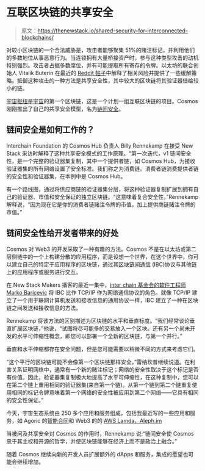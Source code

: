 # 互联区块链的共享安全

> 原文：<https://thenewstack.io/shared-security-for-interconnected-blockchains/>

对较小区块链的一个合法威胁是，攻击者能够聚集 51%的赌注标记，并利用他们的多数地位从事恶意行为。当连锁拥有大量桥接资产时，参与这种类型攻击的动机特别强烈。攻击者占据多数席位，并有可能提取所有寄存的令牌。以太坊的联合创始人 Vitalik Buterin 在最近的 [Reddit 帖子](https://old.reddit.com/r/ethereum/comments/sgd3zt/a_quick_reminder_of_what_shared_security_means/)中解释了相关风险并提供了一些缓解策略。抵御这种攻击的一种方法是共享安全性，其中较大的区块链将其验证器借给较小的链。

[宇宙枢纽](https://hub.cosmos.network/main/hub-overview/overview.html)是[宇宙](https://cosmos.network/)的第一个区块链，这是一个计划一组互联区块链的项目。Cosmos 刚刚推出了自己的共享安全模型，名为[链间安全](https://informal.systems/2022/02/02/interchain-security-v1/)。

## 链间安全是如何工作的？

Interchain Foundation 的 Cosmos Hub 负责人 Billy Rennekamp 在接受 New Stack 采访时解释了这种共享安全模式的工作原理。“第一次迭代，v1 链间安全性，是一个完整的验证器集复制，其中一个提供者链，如 Cosmos Hub，为接收验证器集的所有网络设置了安全标准。我们称之为消费链。消费者链消费提供者链的安全性和验证器集，在本例中是 Cosmos Hub。

有一个路线图，通过将供应商链的验证器集分层，将这种验证器复制扩展到拥有自己的验证器、市值和安全保证的独立区块链。“这意味着复合安全性，”Rennekamp 解释说，“因为现在它是你的消费者链赌注令牌的市值，加上提供商链赌注令牌的市值。”

## 链间安全性给开发者带来的好处

Cosmos 对 Web3 的开发采取了一种有趣的方法。Cosmos 不是在以太坊或第二层侧链中的一个上构建分散的应用程序，而是设想一个世界，在这个世界中，你可以建立自己的特定于应用程序的区块链，通过其[区块链间通信](https://docs.cosmos.network/master/ibc/overview.html) (IBC)协议与其他链上的应用程序或服务进行交互。

在 New Stack Makers 播客的最近一集中，[inter chain 基金会的软件工程师 Marko Baricevic](https://www.linkedin.com/in/marko-baricevic-ab0b49214/) 将 IBC 比作 TCP/IP 作为网络通信协议的角色。就像 TCP/IP 建立了一个用于联网计算机发送和接收信息的通用协议一样，IBC 建立了一种在区块链之间发送和接收信息的方法。

Rennekamp 将该方法的区别描述为区块链的水平和垂直标度。“我们经常谈论垂直扩展区块链，”他说，“试图将尽可能多的交易放入一个区块。还有另一个尚未开发的水平可伸缩性概念，即您可以部署一个全新的区块链，与第一个并行。”

垂直和水平伸缩都存在安全问题，但是您可能需要以稍微不同的方式来考虑它们。

“这个平行的区块链可能不会像第一个区块链那样安全，”雷纳坎普继续说道。在利害关系证明网络中，通常有一个新的赌注标记；网络的安全性取决于这个标记是否有价值。因此，验证器集复制极大地提高了水平可伸缩性，在这种复制中，您可以在第二个链上重用相同的验证器集(来自第一个链)。从第一个链到第二个链重复使用相同的标记令牌意味着第一个网络的安全性被应用到第二个网络——它具有相同的安全性保证。”

今天，宇宙生态系统由 250 多个应用和服务组成，包括我最近写的一些应用和服务，如 Agoric 的[智能合同](https://thenewstack.io/is-javascript-the-future-of-smart-contracts/)和 Web3 的的 [AWS Lamda，Aleph.im](https://thenewstack.io/aleph-im-is-like-a-decentralized-aws-lambda-for-web3-dapps/)

当被问及共享安全对 Cosmos 的作用时，Rennekamp 说:“链间安全使 Cosmos 忠于其主权和开源的哲学，并使区块链能够在经济上而不是政治上融合。”

随着 Cosmos 继续向新的开发人员扩展额外的 dApps 和服务，集成的愿望也可能会继续增加。

<svg xmlns:xlink="http://www.w3.org/1999/xlink" viewBox="0 0 68 31" version="1.1"><title>Group</title> <desc>Created with Sketch.</desc></svg>